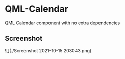 # QML-Calendar
QML Calendar component with no extra dependencies

## Screenshot

![](./Screenshot 2021-10-15 203043.png)
